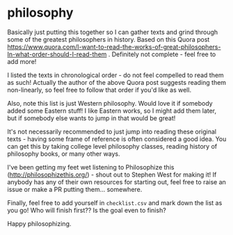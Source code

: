 # philosophy
Basically just putting this together so I can gather texts and grind through some of the greatest philosophers in history. Based on this Quora post https://www.quora.com/I-want-to-read-the-works-of-great-philosophers-In-what-order-should-I-read-them . Definitely not complete - feel free to add more!

I listed the texts in chronological order - do not feel compelled to read them as such! Actually the author of the above Quora post suggests reading them non-linearly, so feel free to follow that order if you'd like as well.

Also, note this list is just Western philosophy. Would love it if somebody added some Eastern stuff! I like Eastern works, so I might add them later, but if somebody else wants to jump in that would be great!

It's not necessarily recommended to just jump into reading these original texts - having some frame of reference is often considered a good idea. You can get this by taking college level philosophy classes, reading history of philosophy books, or many other ways.

I've been getting my feet wet listening to Philosophize this (http://philosophizethis.org/) - shout out to Stephen West for making it! If anybody has any of their own resources for starting out, feel free to raise an issue or make a PR putting them... somewhere.

Finally, feel free to add yourself in `checklist.csv` and mark down the list as you go! Who will finish first?? Is the goal even to finish?

Happy philosophizing.
